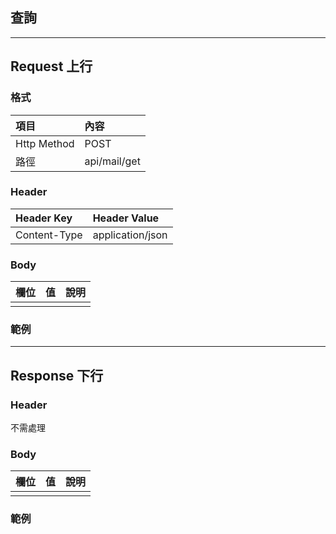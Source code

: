 ## 查詢

---

## Request 上行

### 格式

| 項目 | 內容 |
| :--- | :--- |
| Http Method | POST |
| 路徑 | api/mail/get |

### Header

| Header Key | Header Value |
| :--- | :--- |
| Content-Type | application/json |

### Body

| 欄位 | 值 | 說明 |
| :--- | :--- | :--- |
|  |  |  |

### 範例

---

## Response 下行

### Header

不需處理

### Body

| 欄位 | 值 | 說明 |
| :--- | :--- | :--- |
|  |  |  |

### 範例

## 



